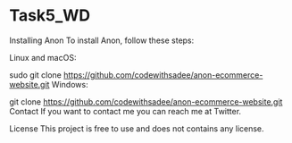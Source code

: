 # Task5_WD
Installing Anon
To install Anon, follow these steps:

Linux and macOS:

sudo git clone https://github.com/codewithsadee/anon-ecommerce-website.git
Windows:

git clone https://github.com/codewithsadee/anon-ecommerce-website.git
Contact
If you want to contact me you can reach me at Twitter.

License
This project is free to use and does not contains any license.
